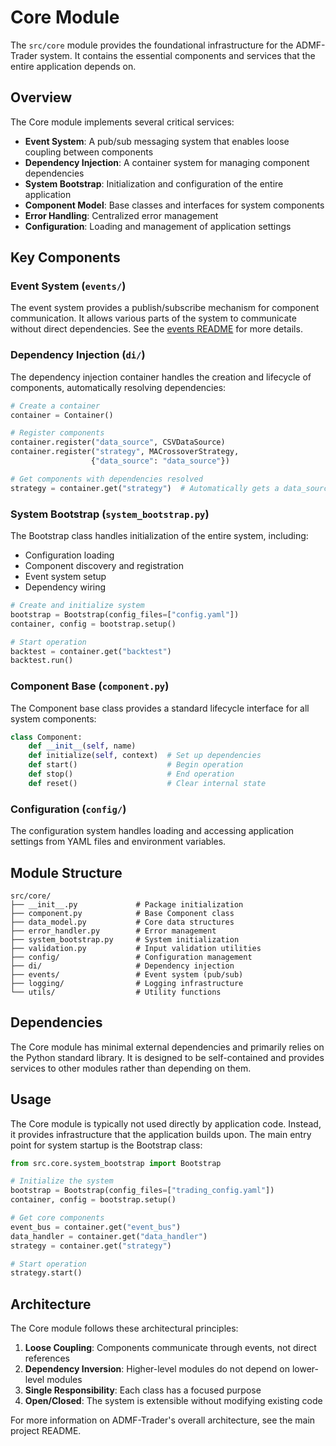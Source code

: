 # Core Module

The `src/core` module provides the foundational infrastructure for the ADMF-Trader system. It contains the essential components and services that the entire application depends on.

## Overview

The Core module implements several critical services:

- **Event System**: A pub/sub messaging system that enables loose coupling between components
- **Dependency Injection**: A container system for managing component dependencies
- **System Bootstrap**: Initialization and configuration of the entire application
- **Component Model**: Base classes and interfaces for system components
- **Error Handling**: Centralized error management
- **Configuration**: Loading and management of application settings

## Key Components

### Event System (`events/`)

The event system provides a publish/subscribe mechanism for component communication. It allows various parts of the system to communicate without direct dependencies. See the [events README](./events/README.md) for more details.

### Dependency Injection (`di/`)

The dependency injection container handles the creation and lifecycle of components, automatically resolving dependencies:

```python
# Create a container
container = Container()

# Register components
container.register("data_source", CSVDataSource)
container.register("strategy", MACrossoverStrategy, 
                  {"data_source": "data_source"})

# Get components with dependencies resolved
strategy = container.get("strategy")  # Automatically gets a data_source
```

### System Bootstrap (`system_bootstrap.py`)

The Bootstrap class handles initialization of the entire system, including:

- Configuration loading
- Component discovery and registration
- Event system setup
- Dependency wiring

```python
# Create and initialize system
bootstrap = Bootstrap(config_files=["config.yaml"])
container, config = bootstrap.setup()

# Start operation
backtest = container.get("backtest")
backtest.run()
```

### Component Base (`component.py`)

The Component base class provides a standard lifecycle interface for all system components:

```python
class Component:
    def __init__(self, name)
    def initialize(self, context)  # Set up dependencies
    def start()                    # Begin operation
    def stop()                     # End operation
    def reset()                    # Clear internal state
```

### Configuration (`config/`)

The configuration system handles loading and accessing application settings from YAML files and environment variables.

## Module Structure

```
src/core/
├── __init__.py             # Package initialization
├── component.py            # Base Component class
├── data_model.py           # Core data structures
├── error_handler.py        # Error management
├── system_bootstrap.py     # System initialization
├── validation.py           # Input validation utilities
├── config/                 # Configuration management
├── di/                     # Dependency injection
├── events/                 # Event system (pub/sub)
├── logging/                # Logging infrastructure
└── utils/                  # Utility functions
```

## Dependencies

The Core module has minimal external dependencies and primarily relies on the Python standard library. It is designed to be self-contained and provides services to other modules rather than depending on them.

## Usage

The Core module is typically not used directly by application code. Instead, it provides infrastructure that the application builds upon. The main entry point for system startup is the Bootstrap class:

```python
from src.core.system_bootstrap import Bootstrap

# Initialize the system
bootstrap = Bootstrap(config_files=["trading_config.yaml"])
container, config = bootstrap.setup()

# Get core components
event_bus = container.get("event_bus")
data_handler = container.get("data_handler")
strategy = container.get("strategy")

# Start operation
strategy.start()
```

## Architecture

The Core module follows these architectural principles:

1. **Loose Coupling**: Components communicate through events, not direct references
2. **Dependency Inversion**: Higher-level modules do not depend on lower-level modules
3. **Single Responsibility**: Each class has a focused purpose
4. **Open/Closed**: The system is extensible without modifying existing code

For more information on ADMF-Trader's overall architecture, see the main project README.

